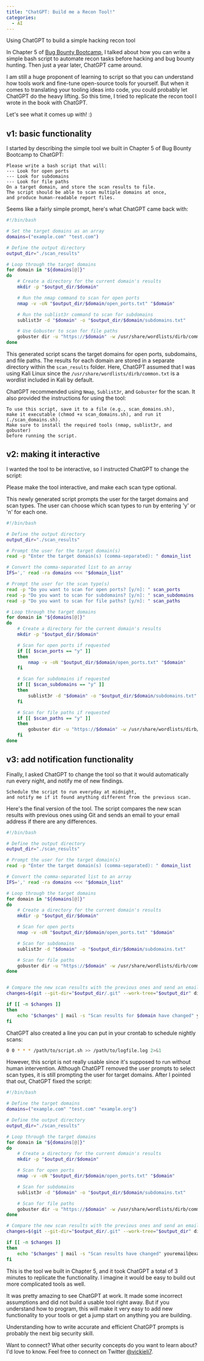 ```yaml
---
title: "ChatGPT: Build me a Recon Tool!"
categories:
  - AI
---
```


Using ChatGPT to build a simple hacking recon tool

In Chapter 5 of [Bug Bounty Bootcamp](https://nostarch.com/bug-bounty-bootcamp), I talked about how you can write a simple bash script to automate recon tasks before hacking and bug bounty hunting. Then just a year later, ChatGPT came around.

I am still a huge proponent of learning to script so that you can understand how tools work and fine-tune open-source tools for yourself. But when it comes to translating your tooling ideas into code, you could probably let ChatGPT do the heavy lifting. So this time, I tried to replicate the recon tool I wrote in the book with ChatGPT.

Let's see what it comes up with! :)

## v1: basic functionality

I started by describing the simple tool we built in Chapter 5 of Bug Bounty Bootcamp to ChatGPT:

```
Please write a bash script that will:
--- Look for open ports
--- Look for subdomains
--- Look for file paths
On a target domain, and store the scan results to file.
The script should be able to scan multiple domains at once,
and produce human-readable report files.
```

Seems like a fairly simple prompt, here's what ChatGPT came back with:

```bash
#!/bin/bash

# Set the target domains as an array
domains=("example.com" "test.com")

# Define the output directory
output_dir="./scan_results"

# Loop through the target domains
for domain in "${domains[@]}"
do
    # Create a directory for the current domain's results
    mkdir -p "$output_dir/$domain"

    # Run the nmap command to scan for open ports
    nmap -v -oN "$output_dir/$domain/open_ports.txt" "$domain"

    # Run the sublist3r command to scan for subdomains
    sublist3r -d "$domain" -o "$output_dir/$domain/subdomains.txt"

    # Use Gobuster to scan for file paths
    gobuster dir -u "https://$domain" -w /usr/share/wordlists/dirb/common.txt -o "$output_dir/$domain/file_paths.txt" -k
done
```

This generated script scans the target domains for open ports, subdomains, and file paths. The results for each domain are stored in a separate directory within the `scan_results` folder. Here, ChatGPT assumed that I was using Kali Linux since the `/usr/share/wordlists/dirb/common.txt` is a wordlist included in Kali by default.

ChatGPT recommended using `Nmap`, `Sublist3r`, and `Gobuster` for the scan. It also provided the instructions for using the tool:

```
To use this script, save it to a file (e.g., scan_domains.sh),
make it executable (chmod +x scan_domains.sh), and run it (./scan_domains.sh).
Make sure to install the required tools (nmap, sublist3r, and gobuster)
before running the script.
```

## v2: making it interactive

I wanted the tool to be interactive, so I instructed ChatGPT to change the script:

Please make the tool interactive, and make each scan type optional.

This newly generated script prompts the user for the target domains and scan types. The user can choose which scan types to run by entering 'y' or 'n' for each one.

```bash
#!/bin/bash

# Define the output directory
output_dir="./scan_results"

# Prompt the user for the target domain(s)
read -p "Enter the target domain(s) (comma-separated): " domain_list

# Convert the comma-separated list to an array
IFS=',' read -ra domains <<< "$domain_list"

# Prompt the user for the scan type(s)
read -p "Do you want to scan for open ports? [y/n]: " scan_ports
read -p "Do you want to scan for subdomains? [y/n]: " scan_subdomains
read -p "Do you want to scan for file paths? [y/n]: " scan_paths

# Loop through the target domains
for domain in "${domains[@]}"
do
    # Create a directory for the current domain's results
    mkdir -p "$output_dir/$domain"

    # Scan for open ports if requested
    if [[ $scan_ports == "y" ]]
    then
        nmap -v -oN "$output_dir/$domain/open_ports.txt" "$domain"
    fi

    # Scan for subdomains if requested
    if [[ $scan_subdomains == "y" ]]
    then
        sublist3r -d "$domain" -o "$output_dir/$domain/subdomains.txt"
    fi

    # Scan for file paths if requested
    if [[ $scan_paths == "y" ]]
    then
        gobuster dir -u "https://$domain" -w /usr/share/wordlists/dirb/common.txt -o "$output_dir/$domain/file_paths.txt" -k
    fi
done
```

## v3: add notification functionality

Finally, I asked ChatGPT to change the tool so that it would automatically run every night, and notify me of new findings.

```
Schedule the script to run everyday at midnight,
and notify me if it found anything different from the previous scan.
```

Here's the final version of the tool. The script compares the new scan results with previous ones using Git and sends an email to your email address if there are any differences.

```bash
#!/bin/bash

# Define the output directory
output_dir="./scan_results"

# Prompt the user for the target domain(s)
read -p "Enter the target domain(s) (comma-separated): " domain_list

# Convert the comma-separated list to an array
IFS=',' read -ra domains <<< "$domain_list"

# Loop through the target domains
for domain in "${domains[@]}"
do
    # Create a directory for the current domain's results
    mkdir -p "$output_dir/$domain"

    # Scan for open ports
    nmap -v -oN "$output_dir/$domain/open_ports.txt" "$domain"

    # Scan for subdomains
    sublist3r -d "$domain" -o "$output_dir/$domain/subdomains.txt"

    # Scan for file paths
    gobuster dir -u "https://$domain" -w /usr/share/wordlists/dirb/common.txt -o "$output_dir/$domain/file_paths.txt" -k
done


# Compare the new scan results with the previous ones and send an email if there are any differences
changes=$(git --git-dir="$output_dir/.git" --work-tree="$output_dir" diff HEAD~1 HEAD)

if [[ -n $changes ]]
then
    echo "$changes" | mail -s "Scan results for $domain have changed" youremail@example.com
fi
```

ChatGPT also created a line you can put in your crontab to schedule nightly scans:

```bash
0 0 * * * /path/to/script.sh >> /path/to/logfile.log 2>&1
```

However, this script is not really usable since it's supposed to run without human intervention. Although ChatGPT removed the user prompts to select scan types, it is still prompting the user for target domains. After I pointed that out, ChatGPT fixed the script:

```bash
#!/bin/bash

# Define the target domains
domains=("example.com" "test.com" "example.org")

# Define the output directory
output_dir="./scan_results"

# Loop through the target domains
for domain in "${domains[@]}"
do
    # Create a directory for the current domain's results
    mkdir -p "$output_dir/$domain"

    # Scan for open ports
    nmap -v -oN "$output_dir/$domain/open_ports.txt" "$domain"

    # Scan for subdomains
    sublist3r -d "$domain" -o "$output_dir/$domain/subdomains.txt"

    # Scan for file paths
    gobuster dir -u "https://$domain" -w /usr/share/wordlists/dirb/common.txt -o "$output_dir/$domain/file_paths.txt" -k
done

# Compare the new scan results with the previous ones and send an email if there are any differences
changes=$(git --git-dir="$output_dir/.git" --work-tree="$output_dir" diff HEAD~1 HEAD)

if [[ -n $changes ]]
then
    echo "$changes" | mail -s "Scan results have changed" youremail@example.com
fi
```

This is the tool we built in Chapter 5, and it took ChatGPT a total of 3 minutes to replicate the functionality. I imagine it would be easy to build out more complicated tools as well.

It was pretty amazing to see ChatGPT at work. It made some incorrect assumptions and did not build a usable tool right away. But if you understand how to program, this will make it very easy to add new functionality to your tools or get a jump start on anything you are building.

Understanding how to write accurate and efficient ChatGPT prompts is probably the next big security skill.

Want to connect? What other security concepts do you want to learn about? I'd love to know. Feel free to connect on Twitter [@vickieli7](https://twitter.com/vickieli7).